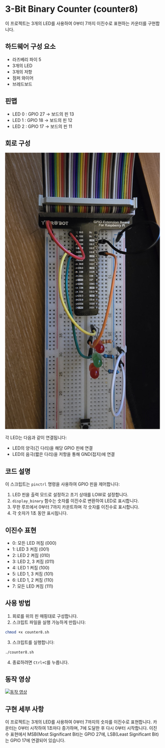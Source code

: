 # 3-Bit Binary Counter (counter8)

이 프로젝트는 3개의 LED를 사용하여 0부터 7까지 이진수로 표현하는 카운터를 구현합니다.

## 하드웨어 구성 요소

- 라즈베리 파이 5
- 3개의 LED
- 3개의 저항
- 점퍼 와이어
- 브레드보드

## 핀맵

- LED 0 : GPIO 27 -> 보드의 핀 13
- LED 1 : GPIO 18 -> 보드의 핀 12
- LED 2 : GPIO 17 -> 보드의 핀 11

## 회로 구성

![Circuit Diagram](images/circuit.jpg)

각 LED는 다음과 같이 연결됩니다:
- LED의 양극(긴 다리)을 해당 GPIO 핀에 연결
- LED의 음극(짧은 다리)을 저항을 통해 GND(접지)에 연결

## 코드 설명

이 스크립트는 `pinctrl` 명령을 사용하여 GPIO 핀을 제어합니다:

1. LED 핀을 출력 모드로 설정하고 초기 상태를 LOW로 설정합니다.
2. `display_binary` 함수는 숫자를 이진수로 변환하여 LED로 표시합니다.
3. 무한 루프에서 0부터 7까지 카운트하며 각 숫자를 이진수로 표시합니다.
4. 각 숫자가 1초 동안 표시됩니다.

## 이진수 표현

- 0: 모든 LED 꺼짐 (000)
- 1: LED 3 켜짐 (001)
- 2: LED 2 켜짐 (010)
- 3: LED 2, 3 켜짐 (011)
- 4: LED 1 켜짐 (100)
- 5: LED 1, 3 켜짐 (101)
- 6: LED 1, 2 켜짐 (110)
- 7: 모든 LED 켜짐 (111)

## 사용 방법

1. 회로를 위의 핀 매핑대로 구성합니다.
2. 스크립트 파일을 실행 가능하게 만듭니다:
```bash
chmod +x counter8.sh
```
3. 스크립트를 실행합니다:
```bash
./counter8.sh
```
4. 종료하려면 `Ctrl+C`를 누릅니다.

## 동작 영상

[![동작 영상](https://img.youtube.com/vi/PvLtl1sLlNQ/0.jpg)](https://www.youtube.com/watch?v=PvLtl1sLlNQ)

## 구현 세부 사항

이 프로젝트는 3개의 LED를 사용하여 0부터 7까지의 숫자를 이진수로 표현합니다. 카운터는 0부터 시작하여 1초마다 증가하며, 7에 도달한 후 다시 0부터 시작합니다. 이진수 표현에서 MSB(Most Significant Bit)는 GPIO 27에, LSB(Least Significant Bit)는 GPIO 17에 연결되어 있습니다.